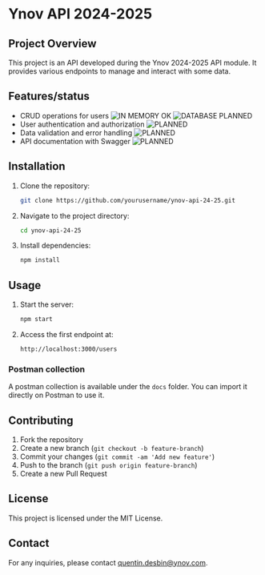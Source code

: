 # Ynov API 2024-2025

## Project Overview
This project is an API developed during the Ynov 2024-2025 API module. It provides various endpoints to manage and interact with some data.

## Features/status
- CRUD operations for users ![IN MEMORY OK](https://img.shields.io/badge/In_Memory-Ok-green) ![DATABASE PLANNED](https://img.shields.io/badge/Database-Panned-blue)
- User authentication and authorization ![PLANNED](https://img.shields.io/badge/Planned-blue)
- Data validation and error handling ![PLANNED](https://img.shields.io/badge/Planned-blue)
- API documentation with Swagger ![PLANNED](https://img.shields.io/badge/Planned-blue)

## Installation
1. Clone the repository:
    ```sh
    git clone https://github.com/yourusername/ynov-api-24-25.git
    ```
2. Navigate to the project directory:
    ```sh
    cd ynov-api-24-25
    ```
3. Install dependencies:
    ```sh
    npm install
    ```

## Usage
1. Start the server:
    ```sh
    npm start
    ```
2. Access the first endpoint at:
    ```
    http://localhost:3000/users
    ```

### Postman collection

A postman collection is available under the `docs` folder. You can import it directly on Postman to use it.

## Contributing
1. Fork the repository
2. Create a new branch (`git checkout -b feature-branch`)
3. Commit your changes (`git commit -am 'Add new feature'`)
4. Push to the branch (`git push origin feature-branch`)
5. Create a new Pull Request

## License
This project is licensed under the MIT License.

## Contact
For any inquiries, please contact [quentin.desbin@ynov.com](mailto:quentin.desbin@ynov.com).
